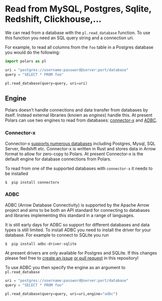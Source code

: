 # Read from MySQL, Postgres, Sqlite, Redshift, Clickhouse,...

We can read from a database with the `pl.read_database` function. To use this function you need an SQL query string and a connection uri.

For example, to read all columns from the `foo` table in a Postgres database you would do the following:
```python
import polars as pl

uri = "postgres://username:password@server:port/database"
query = "SELECT * FROM foo"

pl.read_database(query=query, uri=uri)
```

## Engine
Polars doesn't handle connections and data transfer from databases by itself. Instead external libraries (known as *engines*) handle this. At present Polars can use two engines to read from databases: [connector-x](https://github.com/sfu-db/connector-x) and [ADBC](https://arrow.apache.org/docs/format/ADBC.html).

### Connector-x
Connector-x [supports numerous databases](https://github.com/sfu-db/connector-x#sources) including Postgres, Mysql, SQL Server, Redshift etc. Connector-x is written in Rust and stores data in Arrow format to allow for zero-copy to Polars. At present Connector-x is the default engine for database connections from Polars.


To read from one of the supported databases with `connector-x` it needs to be installed

```shell
$  pip install connectorx
```

### ADBC
ADBC (Arrow Database Connectivity) is supported by the Apache Arrow project and aims to be both an API standard for connecting to databases and libraries implementing this standard in a range of languages.

It is still early days for ADBC so support for different databases and data types is still limited. To install ADBC you need to install the driver for your database. For example to connect to SQLite you run

```shell
$  pip install adbc-driver-sqlite
```
At present drivers are only available for Postgres and SQLite. If this changes please feel free to [create an issue](https://github.com/pola-rs/polars-book/issues) [or pull request](https://github.com/pola-rs/polars-book/pulls) in this repository!

To use ADBC you then specify the engine as an argument to `pl.read_database`
```python
uri = "postgres://username:password@server:port/database"
query = "SELECT * FROM foo"

pl.read_database(query=query, uri=uri,engine="adbc")
```

